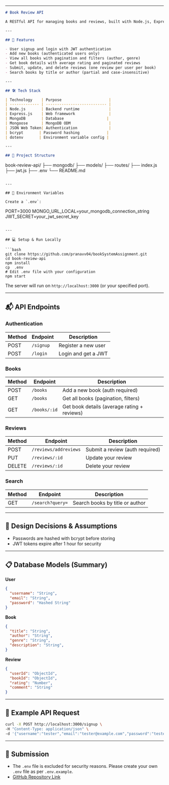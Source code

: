 
---

```markdown
# Book Review API

A RESTful API for managing books and reviews, built with Node.js, Express.js, MongoDB, and JWT authentication.

---

## 🚀 Features

- User signup and login with JWT authentication  
- Add new books (authenticated users only)  
- View all books with pagination and filters (author, genre)  
- Get book details with average rating and paginated reviews  
- Submit, update, and delete reviews (one review per user per book)  
- Search books by title or author (partial and case-insensitive)  

---

## 🛠️ Tech Stack

| Technology    | Purpose                     |
| ------------- | --------------------------- |
| Node.js       | Backend runtime             |
| Express.js    | Web framework               |
| MongoDB       | Database                   |
| Mongoose      | MongoDB ODM                 |
| JSON Web Token| Authentication              |
| bcrypt       | Password hashing            |
| dotenv       | Environment variable config |

---

## 📂 Project Structure

```

book-review-api/
├── mongodb/
├── models/
├── routes/
├── index.js
├── jwt.js
├── .env
└── README.md

```

---

## 🔑 Environment Variables

Create a `.env`:

```

PORT=3000
MONGO\_URL\_LOCAL=your\_mongodb\_connection\_string
JWT\_SECRET=your\_jwt\_secret\_key

````

---

## 💻 Setup & Run Locally

```bash
git clone https://github.com/pranavv04/bookSystemAssignment.git
cd book-review-api
npm install
cp  .env
# Edit .env file with your configuration
npm start
````

The server will run on `http://localhost:3000` (or your specified port).

---

## 📬 API Endpoints

### Authentication

| Method | Endpoint  | Description         |
| ------ | --------- | ------------------- |
| POST   | `/signup` | Register a new user |
| POST   | `/login`  | Login and get a JWT |

### Books

| Method | Endpoint     | Description                                 |
| ------ | ------------ | ------------------------------------------- |
| POST   | `/books`     | Add a new book (auth required)              |
| GET    | `/books`     | Get all books (pagination, filters)         |
| GET    | `/books/:id` | Get book details (average rating + reviews) |

### Reviews

| Method | Endpoint             | Description                     |
| ------ | -------------------- | ------------------------------- |
| POST   | `/reviews/addreviews` | Submit a review (auth required) |
| PUT    | `/reviews/:id`       | Update your review              |
| DELETE | `/reviews/:id`       | Delete your review              |

### Search

| Method | Endpoint         | Description                     |
| ------ | ---------------- | ------------------------------- |
| GET    | `/search?query=` | Search books by title or author |

---

## 🧠 Design Decisions & Assumptions

* Passwords are hashed with bcrypt before storing
* JWT tokens expire after 1 hour for security


---

## 📋 Database Models (Summary)

**User**

```json
{
  "username": "String",
  "email": "String",
  "password": "Hashed String"
}
```

**Book**

```json
{
  "title": "String",
  "author": "String",
  "genre": "String",
  "description": "String",
}
```

**Review**

```json
{
  "userId": "ObjectId",
  "bookId": "ObjectId",
  "rating": "Number",
  "comment": "String"
}
```

---

## 🧪 Example API Request

```bash
curl -X POST http://localhost:3000/signup \
-H "Content-Type: application/json" \
-d '{"username":"tester","email":"tester@example.com","password":"tester123"}'
```

---

## 📁 Submission

* The `.env` file is excluded for security reasons. Please create your own `.env` file as per `.env.example`.
* [GitHub Repository Link](https://github.com/pranavv04/bookSystemAssignment)


